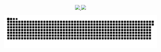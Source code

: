 <!-- 
  TODO:
    TODO the TODO session
-->

<div align="center">
  <a href="https://github.com/rafaballerini">
  <img height="180em" src="https://github-readme-stats.vercel.app/api?username=pedroGoffi&show_icons=true&theme=dracula&include_all_commits=true&count_private=true"/>
  <img height="180em" src="https://github-readme-stats.vercel.app/api/top-langs/?username=pedroGoffi&layout=compact&langs_count=7&theme=dracula"/>
</div>

![Snake animation](https://github.com/pedroGoffi/pedroGoffi/blob/output/github-contribution-grid-snake.svg) 
</div>
